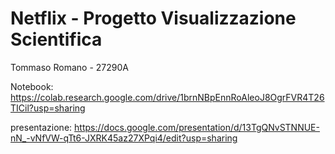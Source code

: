 # Netflix - Progetto Visualizzazione Scientifica

Tommaso Romano - 27290A

Notebook: https://colab.research.google.com/drive/1brnNBpEnnRoAleoJ8OgrFVR4T26TICil?usp=sharing

presentazione: https://docs.google.com/presentation/d/13TgQNvSTNNUE-nN_-vNfVW-qTt6-JXRK45az27XPqi4/edit?usp=sharing
